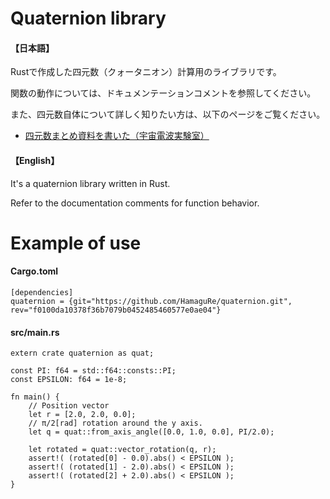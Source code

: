 # Quaternion library
#### 【日本語】
  Rustで作成した四元数（クォータニオン）計算用のライブラリです。

  関数の動作については、ドキュメンテーションコメントを参照してください。

  また、四元数自体について詳しく知りたい方は、以下のページをご覧ください。

  * [四元数まとめ資料を書いた（宇宙電波実験室）](https://space-denpa.jp/2019/03/26/quaternion-doc/)

#### 【English】
  It's a quaternion library written in Rust.

  Refer to the documentation comments for function behavior.

# Example of use
#### Cargo.toml
```
[dependencies]
quaternion = {git="https://github.com/HamaguRe/quaternion.git", rev="f0100da10378f36b7079b0452485460577e0ae04"}
```

#### src/main.rs
```
extern crate quaternion as quat;

const PI: f64 = std::f64::consts::PI;
const EPSILON: f64 = 1e-8;

fn main() {
    // Position vector
    let r = [2.0, 2.0, 0.0];
    // π/2[rad] rotation around the y axis.
    let q = quat::from_axis_angle([0.0, 1.0, 0.0], PI/2.0);

    let rotated = quat::vector_rotation(q, r);
    assert!( (rotated[0] - 0.0).abs() < EPSILON );
    assert!( (rotated[1] - 2.0).abs() < EPSILON );
    assert!( (rotated[2] + 2.0).abs() < EPSILON );
}
```